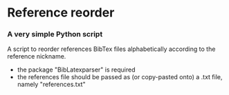 # Reference reorder
### A very simple Python script

A script to reorder references BibTex files alphabetically according to the reference nickname.
- the package "BibLatexparser" is required
- the references file should be passed as (or copy-pasted onto) a .txt file, namely "references.txt"

